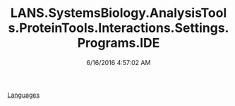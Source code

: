 ﻿---
title: LANS.SystemsBiology.AnalysisTools.ProteinTools.Interactions.Settings.Programs.IDE
date: 6/16/2016 4:57:02 AM
---

[Languages](T-LANS.SystemsBiology.AnalysisTools.ProteinTools.Interactions.Settings.Programs.IDE.Languages.html)
